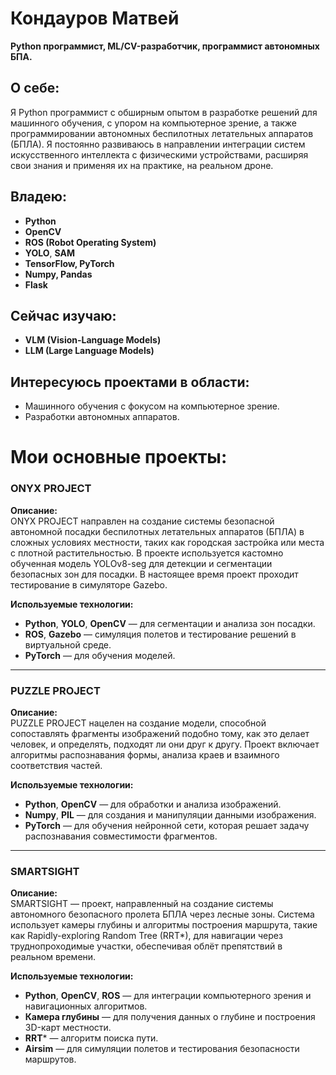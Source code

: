 # **Кондауров Матвей**  
**Python программист, ML/CV-разработчик, программист автономных БПА.**

## О себе:
Я Python программист с обширным опытом в разработке решений для машинного обучения, с упором на компьютерное зрение, а также программировании автономных беспилотных летательных аппаратов (БПЛА). Я постоянно развиваюсь в направлении интеграции систем искусственного интеллекта с физическими устройствами, расширяя свои знания и применяя их на практике, на реальном дроне.

## Владею:
- **Python**  
- **OpenCV**  
- **ROS (Robot Operating System)**  
- **YOLO**, **SAM**  
- **TensorFlow, PyTorch**  
- **Numpy, Pandas**  
- **Flask**  

## Сейчас изучаю:
- **VLM (Vision-Language Models)**  
- **LLM (Large Language Models)**  

## Интересуюсь проектами в области:
- Машинного обучения с фокусом на компьютерное зрение.
- Разработки автономных аппаратов.

# Мои основные проекты:

### **ONYX PROJECT**
**Описание:**  
ONYX PROJECT направлен на создание системы безопасной автономной посадки беспилотных летательных аппаратов (БПЛА) в сложных условиях местности, таких как городская застройка или места с плотной растительностью. В проекте используется кастомно обученная модель YOLOv8-seg для детекции и сегментации безопасных зон для посадки. В настоящее время проект проходит тестирование в симуляторе Gazebo.

**Используемые технологии:**  
- **Python**, **YOLO**, **OpenCV** — для сегментации и анализа зон посадки.  
- **ROS**, **Gazebo** — симуляция полетов и тестирование решений в виртуальной среде.  
- **PyTorch** — для обучения моделей.  

---

### **PUZZLE PROJECT**
**Описание:**  
PUZZLE PROJECT нацелен на создание модели, способной сопоставлять фрагменты изображений подобно тому, как это делает человек, и определять, подходят ли они друг к другу. Проект включает алгоритмы распознавания формы, анализа краев и взаимного соответствия частей.

**Используемые технологии:**  
- **Python**, **OpenCV** — для обработки и анализа изображений.  
- **Numpy**, **PIL** — для создания и манипуляции данными изображения.  
- **PyTorch** — для обучения нейронной сети, которая решает задачу распознавания совместимости фрагментов.

---

### **SMARTSIGHT**
**Описание:**  
SMARTSIGHT — проект, направленный на создание системы автономного безопасного пролета БПЛА через лесные зоны. Система использует камеры глубины и алгоритмы построения маршрута, такие как Rapidly-exploring Random Tree (RRT*), для навигации через труднопроходимые участки, обеспечивая облёт препятствий в реальном времени.

**Используемые технологии:**  
- **Python**, **OpenCV**, **ROS** — для интеграции компьютерного зрения и навигационных алгоритмов.  
- **Камера глубины** — для получения данных о глубине и построения 3D-карт местности.  
- **RRT*** — алгоритм поиска пути.  
- **Airsim** — для симуляции полетов и тестирования безопасности маршрутов.
